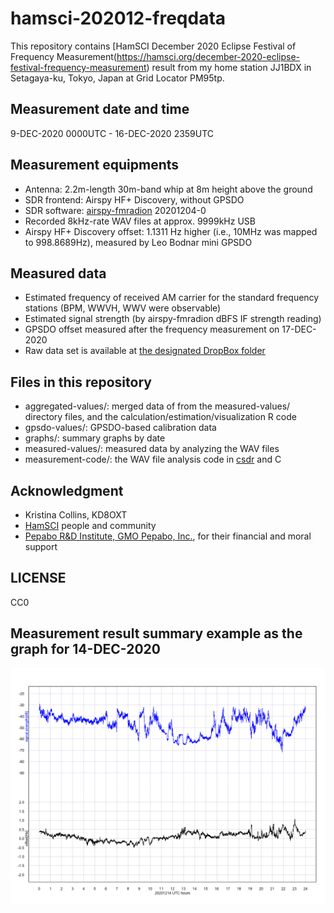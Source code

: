 # hamsci-202012-freqdata

This repository contains [HamSCI December 2020 Eclipse Festival of Frequency Measurement(https://hamsci.org/december-2020-eclipse-festival-frequency-measurement) result from my home station JJ1BDX in Setagaya-ku, Tokyo, Japan at Grid Locator PM95tp.

## Measurement date and time

9-DEC-2020 0000UTC - 16-DEC-2020 2359UTC

## Measurement equipments

* Antenna: 2.2m-length 30m-band whip at 8m height above the ground
* SDR frontend: Airspy HF+ Discovery, without GPSDO
* SDR software: [airspy-fmradion](https://github.com/jj1bdx/airspy-fmradion) 20201204-0
* Recorded 8kHz-rate WAV files at approx. 9999kHz USB
* Airspy HF+ Discovery offset: 1.1311 Hz higher (i.e., 10MHz was mapped to 998.8689Hz), measured by Leo Bodnar mini GPSDO

## Measured data

* Estimated frequency of received AM carrier for the standard frequency stations (BPM, WWVH, WWV were observable)
* Estimated signal strength (by airspy-fmradion dBFS IF strength reading)
* GPSDO offset measured after the frequency measurement on 17-DEC-2020
* Raw data set is available at [the designated DropBox folder](https://www.dropbox.com/sh/n7auhzxflu0cz3j/AADRhs8OS2dq1BkGtcF3u1sqa?dl=0)

## Files in this repository

* aggregated-values/: merged data of from the measured-values/ directory files, and the calculation/estimation/visualization R code
* gpsdo-values/: GPSDO-based calibration data
* graphs/: summary graphs by date
* measured-values/: measured data by analyzing the WAV files
* measurement-code/: the WAV file analysis code in [csdr](https://github.com/ha7ilm/csdr) and C

## Acknowledgment

* Kristina Collins, KD8OXT
* [HamSCI](https://www.hamsci.org) people and community
* [Pepabo R&D Institute, GMO Pepabo, Inc.](https://rand.pepabo.com), for their financial and moral support

## LICENSE

CC0

## Measurement result summary example as the graph for 14-DEC-2020

![](graphs/graph-20201214.png)
